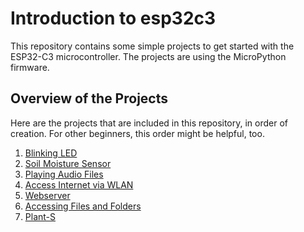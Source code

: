 # Introduction to esp32c3

This repository contains some simple projects to get started with the ESP32-C3 microcontroller. The projects are using the MicroPython firmware.

## Overview of the Projects

Here are the projects that are included in this repository, in order of creation. For other beginners, this order might be helpful, too.

1. [Blinking LED](projects/blink-led/README.md)
2. [Soil Moisture Sensor](projects/soil-moisture-sensor/README.md)
3. [Playing Audio Files](projects/play-audio/README.md)
4. [Access Internet via WLAN](projects/http-request-wlan/README.md)
5. [Webserver](projects/http-server/README.md)
6. [Accessing Files and Folders](projects/filesystem/README.md)
7. [Plant-S](projects/plant-s/README.md)
